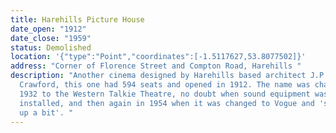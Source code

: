 ```yaml
---
title: Harehills Picture House
date_open: "1912"
date_close: "1959"
status: Demolished
location: '{"type":"Point","coordinates":[-1.5117627,53.8077502]}'
address: "Corner of Florence Street and Compton Road, Harehills "
description: "Another cinema designed by Harehills based architect J.P.
  Crawford, this one had 594 seats and opened in 1912. The name was changed in
  1932 to the Western Talkie Theatre, no doubt when sound equipment was
  installed, and then again in 1954 when it was changed to Vogue and 'smartened
  up a bit'. "
---
```

